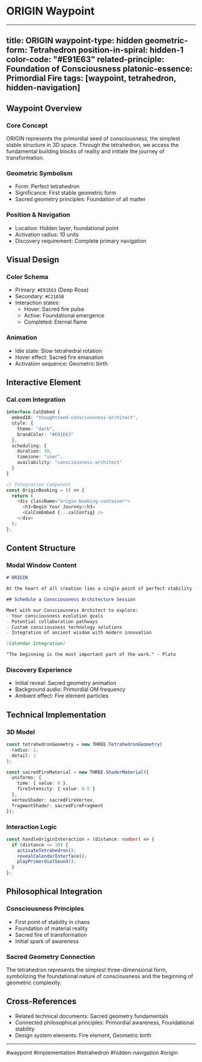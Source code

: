 # ORIGIN Waypoint

---
title: ORIGIN
waypoint-type: hidden
geometric-form: Tetrahedron
position-in-spiral: hidden-1
color-code: "#E91E63"
related-principle: Foundation of Consciousness
platonic-essence: Primordial Fire
tags: [waypoint, tetrahedron, hidden-navigation]
---

## Waypoint Overview
### Core Concept
ORIGIN represents the primordial seed of consciousness, the simplest stable structure in 3D space. Through the tetrahedron, we access the fundamental building blocks of reality and initiate the journey of transformation.

### Geometric Symbolism
- Form: Perfect tetrahedron
- Significance: First stable geometric form
- Sacred geometry principles: Foundation of all matter

### Position & Navigation
- Location: Hidden layer, foundational point
- Activation radius: 10 units
- Discovery requirement: Complete primary navigation

## Visual Design
### Color Schema
- Primary: `#E91E63` (Deep Rose)
- Secondary: `#C2185B`
- Interaction states:
  - Hover: Sacred fire pulse
  - Active: Foundational emergence
  - Completed: Eternal flame

### Animation
- Idle state: Slow tetrahedral rotation
- Hover effect: Sacred fire emanation
- Activation sequence: Geometric birth

## Interactive Element
### Cal.com Integration
```typescript
interface CalEmbed {
  embedID: "thoughtseed-consciousness-architect",
  style: {
    theme: "dark",
    brandColor: "#E91E63"
  },
  scheduling: {
    duration: 30,
    timezone: "user",
    availability: "consciousness-architect"
  }
}

// Integration Component
const OriginBooking = () => {
  return (
    <div className="origin-booking-container">
      <h3>Begin Your Journey</h3>
      <CalComEmbed {...calConfig} />
    </div>
  );
};
```

## Content Structure
### Modal Window Content
```markdown
# ORIGIN

At the heart of all creation lies a single point of perfect stability - the tetrahedron. Here, at ORIGIN, you begin your journey into consciousness exploration with Thoughtseed.

## Schedule a Consciousness Architecture Session

Meet with our Consciousness Architect to explore:
- Your consciousness evolution goals
- Potential collaboration pathways
- Custom consciousness technology solutions
- Integration of ancient wisdom with modern innovation

[Calendar Integration]

"The beginning is the most important part of the work." - Plato
```

### Discovery Experience
- Initial reveal: Sacred geometry animation
- Background audio: Primordial OM frequency
- Ambient effect: Fire element particles

## Technical Implementation
### 3D Model
```typescript
const tetrahedronGeometry = new THREE.TetrahedronGeometry(
  radius: 2,
  detail: 1
);

const sacredFireMaterial = new THREE.ShaderMaterial({
  uniforms: {
    time: { value: 0 },
    fireIntensity: { value: 0.5 }
  },
  vertexShader: sacredFireVertex,
  fragmentShader: sacredFireFragment
});
```

### Interaction Logic
```typescript
const handleOriginInteraction = (distance: number) => {
  if (distance <= 10) {
    activateTetrahedron();
    revealCalendarInterface();
    playPrimordialSound();
  }
};
```

## Philosophical Integration
### Consciousness Principles
- First point of stability in chaos
- Foundation of material reality
- Sacred fire of transformation
- Initial spark of awareness

### Sacred Geometry Connection
The tetrahedron represents the simplest three-dimensional form, symbolizing the foundational nature of consciousness and the beginning of geometric complexity.

## Cross-References
- Related technical documents: Sacred geometry fundamentals
- Connected philosophical principles: Primordial awareness, Foundational stability
- Design system elements: Fire element, Geometric birth

---

#waypoint #implementation #tetrahedron #hidden-navigation #origin